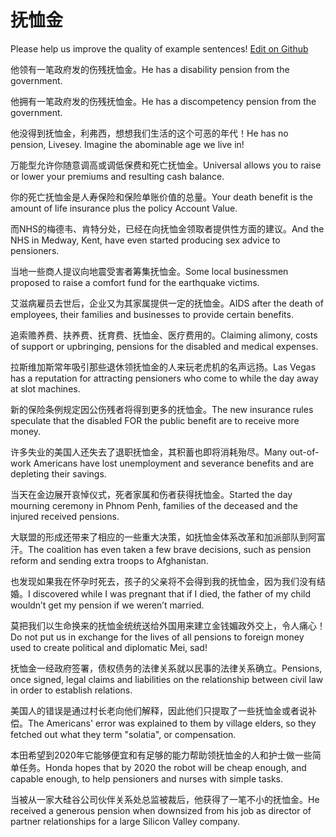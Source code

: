 # 抚恤金

Please help us improve the quality of example sentences! [Edit on Github](https://github.com/jiyushe/jiyu-example-sentence-source/blob/main/chinese/fuxujin.md)

<p><span class="chinese">他领有一笔政府发的伤残抚恤金。</span><span class="english">He has a disability pension from the government.</span></p>

<p><span class="chinese">他拥有一笔政府发的伤残抚恤金。</span><span class="english">He has a discompetency pension from the government.</span></p>

<p><span class="chinese">他没得到抚恤金，利弗西，想想我们生活的这个可恶的年代！</span><span class="english">He has no pension, Livesey. Imagine the abominable age we live in!</span></p>

<p><span class="chinese">万能型允许你随意调高或调低保费和死亡抚恤金。</span><span class="english">Universal allows you to raise or lower your premiums and resulting cash balance.</span></p>

<p><span class="chinese">你的死亡抚恤金是人寿保险和保险单账价值的总量。</span><span class="english">Your death benefit is the amount of life insurance plus the policy Account Value.</span></p>

<p><span class="chinese">而NHS的梅德韦、肯特分处，已经在向抚恤金领取者提供性方面的建议。</span><span class="english">And the NHS in Medway, Kent, have even started producing sex advice to pensioners.</span></p>

<p><span class="chinese">当地一些商人提议向地震受害者筹集抚恤金。</span><span class="english">Some local businessmen proposed to raise a comfort fund for the earthquake victims.</span></p>

<p><span class="chinese">艾滋病雇员去世后，企业又为其家属提供一定的抚恤金。</span><span class="english">AIDS after the death of employees, their families and businesses to provide certain benefits.</span></p>

<p><span class="chinese">追索赡养费、扶养费、抚育费、抚恤金、医疗费用的。</span><span class="english">Claiming alimony, costs of support or upbringing, pensions for the disabled and medical expenses.</span></p>

<p><span class="chinese">拉斯维加斯常年吸引那些退休领抚恤金的人来玩老虎机的名声远扬。</span><span class="english">Las Vegas has a reputation for attracting pensioners who come to while the day away at slot machines.</span></p>

<p><span class="chinese">新的保险条例规定因公伤残者将得到更多的抚恤金。</span><span class="english">The new insurance rules speculate that the disabled FOR the public benefit are to receive more money.</span></p>

<p><span class="chinese">许多失业的美国人还失去了退职抚恤金，其积蓄也即将消耗殆尽。</span><span class="english">Many out-of-work Americans have lost unemployment and severance benefits and are depleting their savings.</span></p>

<p><span class="chinese">当天在金边展开哀悼仪式，死者家属和伤者获得抚恤金。</span><span class="english">Started the day mourning ceremony in Phnom Penh, families of the deceased and the injured received pensions.</span></p>

<p><span class="chinese">大联盟的形成还带来了相应的一些重大决策，如抚恤金体系改革和加派部队到阿富汗。</span><span class="english">The coalition has even taken a few brave decisions, such as pension reform and sending extra troops to Afghanistan.</span></p>

<p><span class="chinese">也发现如果我在怀孕时死去，孩子的父亲将不会得到我的抚恤金，因为我们没有结婚。</span><span class="english">I discovered while I was pregnant that if I died, the father of my child wouldn’t get my pension if we weren’t married.</span></p>

<p><span class="chinese">莫把我们以生命换来的抚恤金统统送给外国用来建立金钱媚政外交上，令人痛心！</span><span class="english">Do not put us in exchange for the lives of all pensions to foreign money used to create political and diplomatic Mei, sad!</span></p>

<p><span class="chinese">抚恤金一经政府签署，债权债务的法律关系就以民事的法律关系确立。</span><span class="english">Pensions, once signed, legal claims and liabilities on the relationship between civil law in order to establish relations.</span></p>

<p><span class="chinese">美国人的错误是通过村长老向他们解释，因此他们只提取了一些抚恤金或者说补偿。</span><span class="english">The Americans' error was explained to them by village elders, so they fetched out what they term "solatia", or compensation.</span></p>

<p><span class="chinese">本田希望到2020年它能够便宜和有足够的能力帮助领抚恤金的人和护士做一些简单任务。</span><span class="english">Honda hopes that by 2020 the robot will be cheap enough, and capable enough, to help pensioners and nurses with simple tasks.</span></p>

<p><span class="chinese">当被从一家大硅谷公司伙伴关系处总监被裁后，他获得了一笔不小的抚恤金。</span><span class="english">He received a generous pension when downsized from his job as director of partner relationships for a large Silicon Valley company.</span></p>

